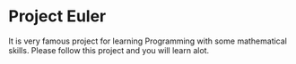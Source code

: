 # Project Euler
It is very famous project for learning Programming with some mathematical skills. Please follow this project and you will learn alot.
